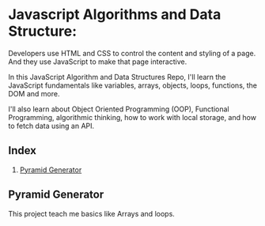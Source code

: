 # Javascript Algorithms and Data Structure:
Developers use HTML and CSS to control the content and styling of a page. And they use JavaScript to make that page interactive.

In this JavaScript Algorithm and Data Structures Repo, I'll learn the JavaScript fundamentals like variables, arrays, objects, loops, functions, the DOM and more.

I'll also learn about Object Oriented Programming (OOP), Functional Programming, algorithmic thinking, how to work with local storage, and how to fetch data using an API.

## Index
1. [Pyramid Generator](#pyramid-generator)

## Pyramid Generator
This project teach me basics like Arrays and loops.